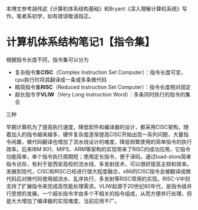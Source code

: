 本博文参考胡伟武《计算机体系结构基础》和Bryant《深入理解计算机系统》写作。笔者系初学，如有错误敬请指正。

# 计算机体系结构笔记1【指令集】

根据指令长度不同，指令集可以分为

* 复杂指令集**CISC**（Complex Instruction Set Computer）：指令长度可变，cpu执行时将其翻译成一条或多条微代码
* 精简指令集**RISC**（Reduced Instruction Set Computer）：指令长度相对固定
* 超长指令字**VLIW**（Very Long Instruction Word）：多条同时执行的指令的集合

三种

早期计算机为了提高执行速度，降低软件和编译器的设计，都采用CISC架构，随着加入的指令越来越多，硬件复杂度逐渐提高CISC开始出现一系列问题，大量指令闲置，微代码翻译也增加了流水线设计的难度，降低频繁使用的简单指令的执行效率。后来IBM 801、MIPS、ARM等架构的实现带来了RISC的成功应用，它指令功能简单，单个指令执行周期短；使用定长指令，便于译码，通过load-store简单指令访存，有利于是西安高校的流水线、多发射技术，可以很好提高主频和效率。发展到现代，CISC和RISC已经进行很大程度融合，x86的CISC指令会被翻译成微代码后对微代码使用超流水、乱序执行、多发射等RISC常用的实现。RISC-V中则支持了扩展指令来完成高性能处理需求。VLIW起源于20世纪80年代，是指令级并行思想的发展，一个超长指令字由多个不相关的指令组成，从而方便并行处理，但是大大增加了编译器的实现难度，当前应用不广。

